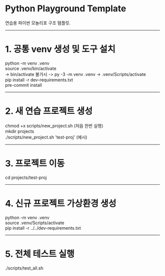 # Python Playground Template

연습용 파이썬 모놀리포 구조 템플릿.  

---

# 1. 공통 venv 생성 및 도구 설치  
python -m venv .venv  
source .venv/bin/activate  
-> bin/activate 불가시 -> py -3 -m venv .venv -> .venv/Scripts/activate  
pip install -r dev-requirements.txt  
pre-commit install  

---

# 2. 새 연습 프로젝트 생성  
chmod +x scripts/new_project.sh (처음 한번 실행)  
mkdir projects  
./scripts/new_project.sh 'test-proj' (예시)  

---

# 3. 프로젝트 이동  
cd projects/test-proj  

---

# 4. 신규 프로젝트 가상환경 생성  
python -m venv .venv  
source .venv/Scripts/activate  
pip install -r ../../dev-requirements.txt  

---

# 5. 전체 테스트 실행  
./scripts/test_all.sh 
